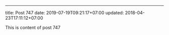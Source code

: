 ---
title: Post 747
date: 2019-07-19T09:21:17+07:00
updated: 2018-04-23T17:11:12+07:00

This is content of post 747